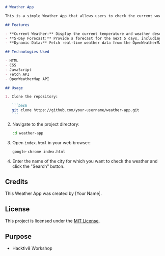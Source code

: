 ````markdown
# Weather App

This is a simple Weather App that allows users to check the current weather and 5-day forecast for a specific city.

## Features

- **Current Weather:** Display the current temperature and weather description for the entered city.
- **5-Day Forecast:** Provide a forecast for the next 5 days, including temperature and weather description.
- **Dynamic Data:** Fetch real-time weather data from the OpenWeatherMap API based on the user's input.

## Technologies Used

- HTML
- CSS
- JavaScript
- Fetch API
- OpenWeatherMap API

## Usage

1. Clone the repository:

   ```bash
   git clone https://github.com/your-username/weather-app.git
   ```
````

2. Navigate to the project directory:

   ```bash
   cd weather-app
   ```

3. Open `index.html` in your web browser:

   ```bash
   google-chrome index.html
   ```

4. Enter the name of the city for which you want to check the weather and click the "Search" button.

## Credits

This Weather App was created by [Your Name].

## License

This project is licensed under the [MIT License](license.md).

## Purpose

- Hacktiv8 Workshop

```

```
